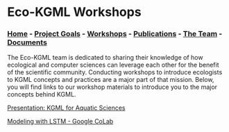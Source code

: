 # Eco-KGML Workshops

### [Home](eco-kgml.github.io) - [Project Goals](https://eco-kgml.github.io/projectgoals) -  [Workshops](https://eco-kgml.github.io/workshops) - [Publications](https://eco-kgml.github.io/publications) - [The Team](https://eco-kgml.github.io/team) - [Documents](https://eco-kgml.github.io/documents)

The Eco-KGML team is dedicated to sharing their knowledge of how ecological and computer sciences can leverage each other for the benefit of the scientific community. Conducting workshops to introduce ecologists to KGML concepts and practices are a major part of that mission. 
Below, you will find links to our workshop materials to introduce you to the major concepts behind KGML.

[Presentation: KGML for Aquatic Sciences](sources/KGML_Aquatic_Sciences.pdf)

[Modeling with LSTM - Google CoLab](https://colab.research.google.com/github/sepidehfat/Eco_KGML_workshop/blob/main/TimeSeriesModeling.ipynb)
